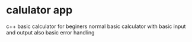 # calulator app
 c++ basic calculator  for beginers 
 normal basic calculator with basic input and output 
also basic error handling 